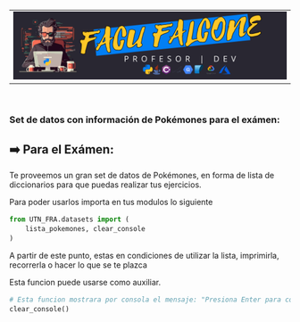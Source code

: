 <table>
    <tr>
        <td align='center'>
            <img alt="Logo UTN Large" src="https://github.com/caidevOficial/Logos/blob/master/Personales/Logo_Developer.png?raw=true" href="https://www.utnfravirtual.org.ar/" width="750px"/>
        </td>
    </tr>
</table></br>

### Set de datos con informaci&oacute;n de Pok&eacute;mones para el ex&aacute;men:


## ➡️ Para el Ex&aacute;men:

Te proveemos un gran set de datos de Pok&eacute;mones, en forma de lista de diccionarios para que puedas realizar tus ejercicios.

Para poder usarlos importa en tus modulos lo siguiente

```py
from UTN_FRA.datasets import (
    lista_pokemones, clear_console
)
```

A partir de este punto, estas en condiciones de utilizar la lista, imprimirla, recorrerla o hacer lo que se te plazca


Esta funcion puede usarse como auxiliar.

```py
# Esta funcion mostrara por consola el mensaje: "Presiona Enter para continuar...", al presionarla limpiara tu consola sin importar si tu SO es Windows o UNIX
clear_console()
```
